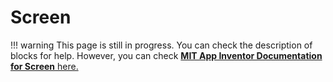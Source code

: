 # Screen

!!! warning
    This page is still in progress. You can check the description of blocks for help.
    However, you can check [**MIT App Inventor Documentation for Screen** here.](http://ai2.appinventor.mit.edu/reference/components/userinterface.html#Screen)
